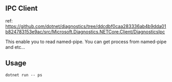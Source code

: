 ## IPC Client

ref: https://github.com/dotnet/diagnostics/tree/ddcdbf0caa283336ab4b9dda01b824783153e9ac/src/Microsoft.Diagnostics.NETCore.Client/DiagnosticsIpc

This enable you to read named-pipe.
You can get process from named-pipe and etc...

## Usage

```
dotnet run -- ps
```
